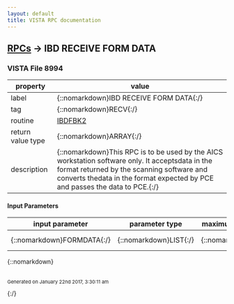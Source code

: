```yaml
---
layout: default
title: VISTA RPC documentation
---
```




## [RPCs](TableOfContent.md) &#8594; IBD RECEIVE FORM DATA 



### VISTA File 8994 


 property | value 
--- | --- 
 label | {::nomarkdown}IBD RECEIVE FORM DATA{:/}
 tag | {::nomarkdown}RECV{:/}
 routine | [IBDFBK2](http://code.osehra.org/dox/Routine_IBDFBK2_source.html)
 return value type | {::nomarkdown}ARRAY{:/}
 description | {::nomarkdown}This RPC is to be used by the AICS workstation software only.  It acceptsdata in the format returned by the scanning software and converts thedata in the format expected by PCE and passes the data to PCE.{:/}

#### Input Parameters

| input parameter | parameter type | maximum data length | required | description | 
| --- | --- | --- | --- | --- | 
| {::nomarkdown}FORMDATA{:/} | {::nomarkdown}LIST{:/} | {::nomarkdown}245{:/} | {::nomarkdown}true{:/} | {::nomarkdown}This is the input data.{:/} | 

{::nomarkdown} <br/><br/><p style="font-size: 11px">Generated on January 22nd 2017, 3:30:11 am</p>{:/}
